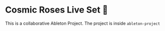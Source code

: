 # Cosmic Roses Live Set 🌹

This is a collaborative Ableton Project. 
The project is inside `ableton-project`